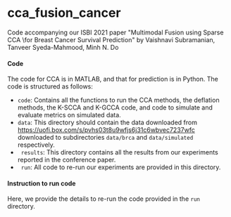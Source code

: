 # cca_fusion_cancer

Code accompanying our ISBI 2021 paper "Multimodal Fusion using Sparse CCA \\for Breast Cancer Survival Prediction" by Vaishnavi Subramanian,  Tanveer Syeda-Mahmood, Minh N. Do

#### Code

The code for CCA is in MATLAB, and that for prediction is in Python. The code is structured as follows:

- ```code```: Contains all the functions to run the CCA methods, the deflation methods, the K-SCCA and K-GCCA code, and code to simulate and evaluate metrics on simulated data.
- ```data```: This directory should contain the data downloaded from https://uofi.box.com/s/pvhs03t8u9wfjs6j31c6wbvec7237wfc downloaded to subdirectories ```data/brca``` and ```data/simulated``` respectively.
- ``` results```: This directory contains all the results from our experiments reported in the conference paper. 
- ``` run```:  All code to re-run our experiments are provided in this directory. 

#### Instruction to run code

Here, we provide the details to re-run the code provided in the ```run``` directory.

